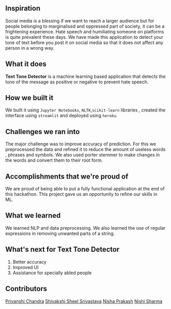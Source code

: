 ## Inspiration
Social media is a blessing if we want to reach a larger audience but for people belonging to marginalised and oppressed part of society, it can be a frightening experience. Hate speech and humiliating someone on platforms is quite prevalent these days. We have made this application to detect your tone of text before you post it on social media so that it does not affect any person in a wrong way.

## What it does
__Text Tone Detector__ is a machine learning based application that detects the tone of the message as positive or negative to prevent hate speech. 

## How we built it
We built it using `Jupyter Notebooks`, `NLTK`,`scikit-learn` libraries , created the interface using `streamlit` and deployed using `heroku`.

## Challenges we ran into
The major challenge was to improve accuracy of prediction. For this we preprocessed the data and refined it to reduce the amount of useless words , phrases and symbols. We also used porter stemmer to make changes in the words and convert them to their root form. 

## Accomplishments that we're proud of
We are proud of being able to put a fully functional application at the end of this hackathon. This project gave us an opportunity to refine our skills in ML.

## What we learned
We learned NLP and data preprocessing. We also learned the use of regular expressions in removing unwanted parts of a string. 

## What's next for Text Tone Detector
1. Better accuracy
2. Improved UI
3. Assistance for specially abled people

## Contributors
<a href="https://github.com/PriyanshiChandra">Priyanshi Chandra</a>
<a href="https://github.com/shi-srivastava">Shivakshi Sheel Srivastava</a>
<a href="https://github.com/nisha3p">Nisha Prakash</a>
<a href="https://github.com/nishisharma311">Nishi Sharma</a>

